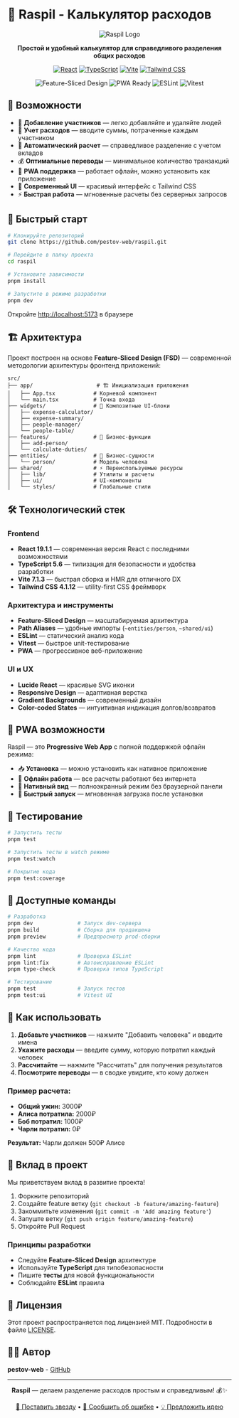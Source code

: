 # 🧮 Raspil - Калькулятор расходов

<div align="center">

![Raspil Logo](https://img.shields.io/badge/💰-Raspil-4f46e5?style=for-the-badge&labelColor=white)

**Простой и удобный калькулятор для справедливого разделения общих расходов**

[![React](https://img.shields.io/badge/React-19.1.1-61dafb?logo=react)](https://reactjs.org/)
[![TypeScript](https://img.shields.io/badge/TypeScript-5.6-3178c6?logo=typescript)](https://www.typescriptlang.org/)
[![Vite](https://img.shields.io/badge/Vite-7.1.3-646cff?logo=vite)](https://vitejs.dev/)
[![Tailwind CSS](https://img.shields.io/badge/Tailwind-4.1.12-06b6d4?logo=tailwindcss)](https://tailwindcss.com/)

![Feature-Sliced Design](https://img.shields.io/badge/Architecture-Feature--Sliced%20Design-success)
![PWA Ready](https://img.shields.io/badge/PWA-Ready-orange)
![ESLint](https://img.shields.io/badge/ESLint-Configured-4b32c3?logo=eslint)
![Vitest](https://img.shields.io/badge/Vitest-Testing-6e9f18?logo=vitest)

</div>

## 🌟 Возможности

-   👥 **Добавление участников** — легко добавляйте и удаляйте людей
-   💸 **Учет расходов** — вводите суммы, потраченные каждым участником
-   🧮 **Автоматический расчет** — справедливое разделение с учетом вкладов
-   💰 **Оптимальные переводы** — минимальное количество транзакций
-   📱 **PWA поддержка** — работает офлайн, можно установить как приложение
-   🎨 **Современный UI** — красивый интерфейс с Tailwind CSS
-   ⚡ **Быстрая работа** — мгновенные расчеты без серверных запросов

## 🚀 Быстрый старт

```bash
# Клонируйте репозиторий
git clone https://github.com/pestov-web/raspil.git

# Перейдите в папку проекта
cd raspil

# Установите зависимости
pnpm install

# Запустите в режиме разработки
pnpm dev
```

Откройте [http://localhost:5173](http://localhost:5173) в браузере

## 🏗️ Архитектура

Проект построен на основе **Feature-Sliced Design (FSD)** — современной методологии архитектуры фронтенд приложений:

```
src/
├── app/                    # 🏗 Инициализация приложения
│   ├── App.tsx            # Корневой компонент
│   └── main.tsx           # Точка входа
├── widgets/               # 🧩 Композитные UI-блоки
│   ├── expense-calculator/
│   ├── expense-summary/
│   ├── people-manager/
│   └── people-table/
├── features/              # 🚀 Бизнес-функции
│   ├── add-person/
│   └── calculate-duties/
├── entities/              # 🎯 Бизнес-сущности
│   └── person/            # Модель человека
├── shared/                # ⚡ Переиспользуемые ресурсы
│   ├── lib/               # Утилиты и расчеты
│   ├── ui/                # UI-компоненты
│   └── styles/            # Глобальные стили
```

## 🛠️ Технологический стек

### Frontend

-   **React 19.1.1** — современная версия React с последними возможностями
-   **TypeScript 5.6** — типизация для безопасности и удобства разработки
-   **Vite 7.1.3** — быстрая сборка и HMR для отличного DX
-   **Tailwind CSS 4.1.12** — utility-first CSS фреймворк

### Архитектура и инструменты

-   **Feature-Sliced Design** — масштабируемая архитектура
-   **Path Aliases** — удобные импорты (`~entities/person`, `~shared/ui`)
-   **ESLint** — статический анализ кода
-   **Vitest** — быстрое unit-тестирование
-   **PWA** — прогрессивное веб-приложение

### UI и UX

-   **Lucide React** — красивые SVG иконки
-   **Responsive Design** — адаптивная верстка
-   **Gradient Backgrounds** — современный дизайн
-   **Color-coded States** — интуитивная индикация долгов/возвратов

## 📱 PWA возможности

Raspil — это **Progressive Web App** с полной поддержкой офлайн режима:

-   📥 **Установка** — можно установить как нативное приложение
-   🔄 **Офлайн работа** — все расчеты работают без интернета
-   🎨 **Нативный вид** — полноэкранный режим без браузерной панели
-   🚀 **Быстрый запуск** — мгновенная загрузка после установки

## 🧪 Тестирование

```bash
# Запустить тесты
pnpm test

# Запустить тесты в watch режиме
pnpm test:watch

# Покрытие кода
pnpm test:coverage
```

## 🔧 Доступные команды

```bash
# Разработка
pnpm dev              # Запуск dev-сервера
pnpm build            # Сборка для продакшена
pnpm preview          # Предпросмотр prod-сборки

# Качество кода
pnpm lint             # Проверка ESLint
pnpm lint:fix         # Автоисправление ESLint
pnpm type-check       # Проверка типов TypeScript

# Тестирование
pnpm test             # Запуск тестов
pnpm test:ui          # Vitest UI
```

## 🎯 Как использовать

1. **Добавьте участников** — нажмите "Добавить человека" и введите имена
2. **Укажите расходы** — введите сумму, которую потратил каждый человек
3. **Рассчитайте** — нажмите "Рассчитать" для получения результатов
4. **Посмотрите переводы** — в сводке увидите, кто кому должен

### Пример расчета:

-   **Общий ужин:** 3000₽
-   **Алиса потратила:** 2000₽
-   **Боб потратил:** 1000₽
-   **Чарли потратил:** 0₽

**Результат:** Чарли должен 500₽ Алисе

## 🤝 Вклад в проект

Мы приветствуем вклад в развитие проекта!

1. Форкните репозиторий
2. Создайте feature ветку (`git checkout -b feature/amazing-feature`)
3. Закоммитьте изменения (`git commit -m 'Add amazing feature'`)
4. Запуште ветку (`git push origin feature/amazing-feature`)
5. Откройте Pull Request

### Принципы разработки

-   Следуйте **Feature-Sliced Design** архитектуре
-   Используйте **TypeScript** для типобезопасности
-   Пишите **тесты** для новой функциональности
-   Соблюдайте **ESLint** правила

## 📄 Лицензия

Этот проект распространяется под лицензией MIT. Подробности в файле [LICENSE](LICENSE).

## 👨‍💻 Автор

**pestov-web** - [GitHub](https://github.com/pestov-web)

---

<div align="center">

**Raspil** — делаем разделение расходов простым и справедливым! 💰✨

[🌟 Поставить звезду](https://github.com/pestov-web/raspil) • [🐛 Сообщить об ошибке](https://github.com/pestov-web/raspil/issues) • [💡 Предложить идею](https://github.com/pestov-web/raspil/discussions)

</div>
